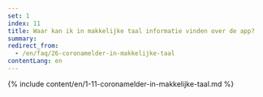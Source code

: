 ```yaml
---
set: 1
index: 11
title: Waar kan ik in makkelijke taal informatie vinden over de app?
summary: 
redirect_from: 
  - /en/faq/26-coronamelder-in-makkelijke-taal
contentLang: en
---
```

{% include content/en/1-11-coronamelder-in-makkelijke-taal.md %}
